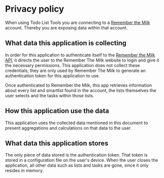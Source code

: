 # Privacy policy

When using Todo List Tools you are connecting to a [Remember the Milk](https://www.rememberthemilk.com) account. Thereby you are exposing data within that account.

## What data this application is collecting

In order for this application to authenticate itself to the [Remember the Milk API](https://www.rememberthemilk.com/services/api/), it directs the user to the Remember The Milk website to login and give it the necessary permissions. This application does not collect these credentials; they are only used by Remember The Milk to generate an authentication token for this application to use.

Once authenticated to Remember the Milk, this app retrieves information about every list and smartlist found in the account, the lists themselves the user selects and the tasks within those lists.

## How this application use the data

This application uses the collected data mentioned in this document to present aggregations and calculations on that data to the user.

## What data this application stores

The only piece of data stored is the authentication token. That token is stored in a configuration file on the user's device. When the user closes the application, all other data such as lists and tasks are gone, since it only resides in memory.
